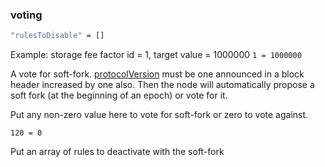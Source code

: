
### voting 
```bash
"rulesToDisable" = []
```

Example: storage fee factor id = 1, target value = 1000000
`1 = 1000000`


A vote for soft-fork. [protocolVersion](#protocolversion) must be one announced in a block header increased by one also. Then the node will automatically propose a soft fork (at the beginning of an epoch) or vote for it.

Put any non-zero value here to vote for soft-fork or zero to vote against.

`120 = 0`

Put an array of rules to deactivate with the soft-fork
